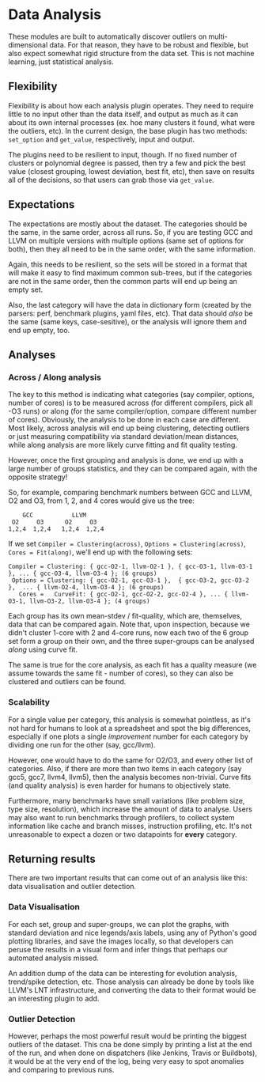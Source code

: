 # Data Analysis

These modules are built to automatically discover outliers on multi-dimensional data. For that reason, they have to be robust and flexible, but also expect somewhat rigid structure from the data set. This is not machine learning, just statistical analysis.

## Flexibility

Flexibility is about how each analysis plugin operates. They need to require little to no input other than the data itself, and output as much as it can about its own internal processes (ex. hoe many clusters it found, what were the outliers, etc). In the current design, the base plugin has two methods: `set_option` and `get_value`, respectively, input and output.

The plugins need to be resilient to input, though. If no fixed number of clusters or polynomial degree is passed, then try a few and pick the best value (closest grouping, lowest deviation, best fit, etc), then save on results all of the decisions, so that users can grab those via `get_value`.

## Expectations

The expectations are mostly about the dataset. The categories should be the same, in the same order, across all runs. So, if you are testing GCC and LLVM on multiple versions with multiple options (same set of options for both), then they all need to be in the same order, with the same information.

Again, this needs to be resilient, so the sets will be stored in a format that will make it easy to find maximum common sub-trees, but if the categories are not in the same order, then the common parts will end up being an empty set.

Also, the last category will have the data in dictionary form (created by the parsers: perf, benchmark plugins, yaml files, etc). That data should *also* be the same (same keys, case-sesitive), or the analysis will ignore them and end up empty, too.

## Analyses

### Across / Along analysis

The key to this method is indicating what categories (say compiler, options, number of cores) is to be measured across (for different compilers, pick all -O3 runs) or along (for the same compiler/option, compare different number of cores). Obviously, the analysis to be done in each case are different. Most likely, across analysis will end up being clustering, detecting outliers or just measuring compatibility via standard deviation/mean distances, while along analysis are more likely curve fitting and fit quality testing.

However, once the first grouping and analysis is done, we end up with a large number of groups statistics, and they can be compared again, with the opposite strategy!

So, for example, comparing benchmark numbers between GCC and LLVM, O2 and O3, from 1, 2, and 4 cores would give us the tree:

```
    GCC           LLVM
 O2     O3      O2     O3
1,2,4  1,2,4   1,2,4  1,2,4
```

If we set `Compiler = Clustering(across)`, `Options = Clustering(across)`, `Cores = Fit(along)`, we'll end up with the following sets:

```
Compiler = Clustering: { gcc-O2-1, llvm-O2-1 }, { gcc-O3-1, llvm-O3-1 }, ... { gcc-O3-4, llvm-O3-4 }; (6 groups)
 Options = Clustering: { gcc-O2-1, gcc-O3-1 },  { gcc-O3-2, gcc-O3-2 },  ... { llvm-O2-4, llvm-O3-4 }; (6 groups)
   Cores =   CurveFit: { gcc-O2-1, gcc-O2-2, gcc-O2-4 }, ... { llvm-O3-1, llvm-O3-2, llvm-O3-4 }; (4 groups)
```

Each group has its own mean-stdev / fit-quality, which are, themselves, data that can be compared again. Note that, upon inspection, because we didn't cluster 1-core with 2 and 4-core runs, now each two of the 6 group set form a group on their own, and the three super-groups can be analysed _along_ using curve fit.

The same is true for the core analysis, as each fit has a quality measure (we assume towards the same fit - number of cores), so they can also be clustered and outliers can be found.

### Scalability

For a single value per category, this analysis is somewhat pointless, as it's not hard for humans to look at a spreadsheet and spot the big differences, especially if one plots a single _improvement_ number for each category by dividing one run for the other (say, gcc/llvm).

However, one would have to do the same for O2/O3, and every other list of categories. Also, if there are more than two items in each category (say gcc5, gcc7, llvm4, llvm5), then the analysis becomes non-trivial. Curve fits (and quality analysis) is even harder for humans to objectively state.

Furthermore, many benchmarks have small variations (like problem size, type size, resolution), which increase the amount of data to analyse. Users may also want to run benchmarks through profilers, to collect system information like cache and branch misses, instruction profiling, etc. It's not unreasonable to expect a dozen or two datapoints for **every** category.

## Returning results

There are two important results that can come out of an analysis like this: data visualisation and outlier detection.

### Data Visualisation

For each set, group and super-groups, we can plot the graphs, with standard deviation and nice legends/axis labels, using any of Python's good plotting libraries, and save the images locally, so that developers can peruse the results in a visual form and infer things that perhaps our automated analysis missed.

An addition dump of the data can be interesting for evolution analysis, trend/spike detection, etc. Those analysis can already be done by tools like LLVM's LNT infrastructure, and converting the data to their format would be an interesting plugin to add.

### Outlier Detection

However, perhaps the most powerful result would be printing the biggest outliers of the dataset. This cna be done simply by printing a list at the end of the run, and when done on dispatchers (like Jenkins, Travis or Buildbots), it would be at the very end of the log, being very easy to spot anomalies and comparing to previous runs.
